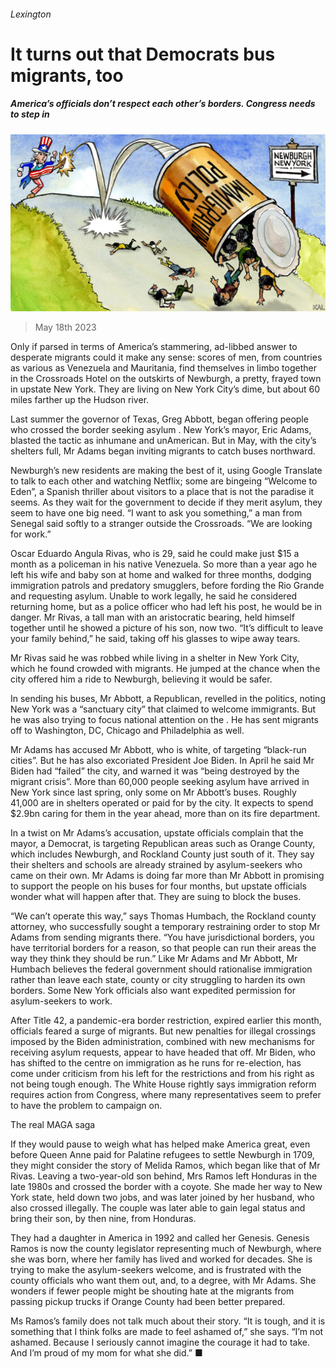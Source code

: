 ###### Lexington

# It turns out that Democrats bus migrants, too 

##### America’s officials don’t respect each other’s borders. Congress needs to step in 

![image](images/20230520_USD000.jpg) 

> May 18th 2023 

Only if parsed in terms of America’s stammering, ad-libbed answer to desperate migrants could it make any sense: scores of men, from countries as various as Venezuela and Mauritania, find themselves in limbo together in the Crossroads Hotel on the outskirts of Newburgh, a pretty, frayed town in upstate New York. They are living on New York City’s dime, but about 60 miles farther up the Hudson river.

Last summer the governor of Texas, Greg Abbott, began offering people who crossed the border seeking asylum . New York’s mayor, Eric Adams, blasted the tactic as inhumane and unAmerican. But in May, with the city’s shelters full, Mr Adams began inviting migrants to catch buses northward. 

Newburgh’s new residents are making the best of it, using Google Translate to talk to each other and watching Netflix; some are bingeing “Welcome to Eden”, a Spanish thriller about visitors to a place that is not the paradise it seems. As they wait for the government to decide if they merit asylum, they seem to have one big need. “I want to ask you something,” a man from Senegal said softly to a stranger outside the Crossroads. “We are looking for work.”

Oscar Eduardo Angula Rivas, who is 29, said he could make just $15 a month as a policeman in his native Venezuela. So more than a year ago he left his wife and baby son at home and walked for three months, dodging immigration patrols and predatory smugglers, before fording the Rio Grande and requesting asylum. Unable to work legally, he said he considered returning home, but as a police officer who had left his post, he would be in danger. Mr Rivas, a tall man with an aristocratic bearing, held himself together until he showed a picture of his son, now two. “It’s difficult to leave your family behind,” he said, taking off his glasses to wipe away tears. 

Mr Rivas said he was robbed while living in a shelter in New York City, which he found crowded with migrants. He jumped at the chance when the city offered him a ride to Newburgh, believing it would be safer. 

In sending his buses, Mr Abbott, a Republican, revelled in the politics, noting New York was a “sanctuary city” that claimed to welcome immigrants. But he was also trying to focus national attention on the . He has sent migrants off to Washington, DC, Chicago and Philadelphia as well. 

Mr Adams has accused Mr Abbott, who is white, of targeting “black-run cities”. But he has also excoriated President Joe Biden. In April he said Mr Biden had “failed” the city, and warned it was “being destroyed by the migrant crisis”. More than 60,000 people seeking asylum have arrived in New York since last spring, only some on Mr Abbott’s buses. Roughly 41,000 are in shelters operated or paid for by the city. It expects to spend $2.9bn caring for them in the year ahead, more than on its fire department.

In a twist on Mr Adams’s accusation, upstate officials complain that the mayor, a Democrat, is targeting Republican areas such as Orange County, which includes Newburgh, and Rockland County just south of it. They say their shelters and schools are already strained by asylum-seekers who came on their own. Mr Adams is doing far more than Mr Abbott in promising to support the people on his buses for four months, but upstate officials wonder what will happen after that. They are suing to block the buses.

“We can’t operate this way,” says Thomas Humbach, the Rockland county attorney, who successfully sought a temporary restraining order to stop Mr Adams from sending migrants there. “You have jurisdictional borders, you have territorial borders for a reason, so that people can run their areas the way they think they should be run.” Like Mr Adams and Mr Abbott, Mr Humbach believes the federal government should rationalise immigration rather than leave each state, county or city struggling to harden its own borders. Some New York officials also want expedited permission for asylum-seekers to work.

After Title 42, a pandemic-era border restriction, expired earlier this month, officials feared a surge of migrants. But new penalties for illegal crossings imposed by the Biden administration, combined with new mechanisms for receiving asylum requests, appear to have headed that off. Mr Biden, who has shifted to the centre on immigration as he runs for re-election, has come under criticism from his left for the restrictions and from his right as not being tough enough. The White House rightly says immigration reform requires action from Congress, where many representatives seem to prefer to have the problem to campaign on. 

The real MAGA saga

If they would pause to weigh what has helped make America great, even before Queen Anne paid for Palatine refugees to settle Newburgh in 1709, they might consider the story of Melida Ramos, which began like that of Mr Rivas. Leaving a two-year-old son behind, Mrs Ramos left Honduras in the late 1980s and crossed the border with a coyote. She made her way to New York state, held down two jobs, and was later joined by her husband, who also crossed illegally. The couple was later able to gain legal status and bring their son, by then nine, from Honduras. 

They had a daughter in America in 1992 and called her Genesis. Genesis Ramos is now the county legislator representing much of Newburgh, where she was born, where her family has lived and worked for decades. She is trying to make the asylum-seekers welcome, and is frustrated with the county officials who want them out, and, to a degree, with Mr Adams. She wonders if fewer people might be shouting hate at the migrants from passing pickup trucks if Orange County had been better prepared. 

Ms Ramos’s family does not talk much about their story. “It is tough, and it is something that I think folks are made to feel ashamed of,” she says. “I’m not ashamed. Because I seriously cannot imagine the courage it had to take. And I’m proud of my mom for what she did.” ■






